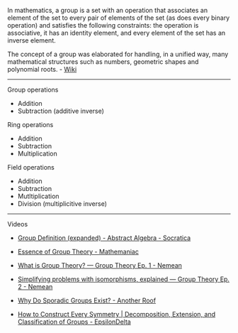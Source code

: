 In mathematics, a group is a set with an operation that associates an element of the set to every pair of elements of the set (as does every binary operation) and satisfies the following constraints: the operation is associative, it has an identity element, and every element of the set has an inverse element. 

The concept of a group was elaborated for handling, in a unified way, many mathematical structures such as numbers, geometric shapes and polynomial roots. - [Wiki](https://en.wikipedia.org/wiki/Group_(mathematics))

- - - -

Group operations
* Addition
* Subtraction (additive inverse)

Ring operations
* Addition
* Subtraction
* Multiplication
   
Field operations
* Addition
* Subtraction
* Mutltiplication
* Division (multiplicitive inverse)

- - - -

Videos
* [Group Definition (expanded) - Abstract Algebra - Socratica](https://youtu.be/g7L_r6zw4-c?si=5cu-rNhcA9-H-ix1)

* [Essence of Group Theory - Mathemaniac](https://youtube.com/playlist?list=PLDcSwjT2BF_VuNbn8HiHZKKy59SgnIAeO&si=DnEIwn5ri1WXOE2F)

* [What is Group Theory? — Group Theory Ep. 1 - Nemean](https://youtu.be/KufsL2VgELo?si=CuwuVUqeGj_PUxu1)

* [Simplifying problems with isomorphisms, explained — Group Theory Ep. 2 - Nemean](https://youtu.be/VZiLpYC0t5E?si=QUUTK9TV3B08186n)

* [Why Do Sporadic Groups Exist? - Another Roof](https://youtu.be/dxRf3vHbuoA?si=WeIc0RGUipbAp3x0)

* [How to Construct Every Symmetry | Decomposition, Extension, and Classification of Groups - EpsilonDelta](https://youtu.be/n-YrdmlcNQ4?si=8zWGiqSh0yIwsHGu)
